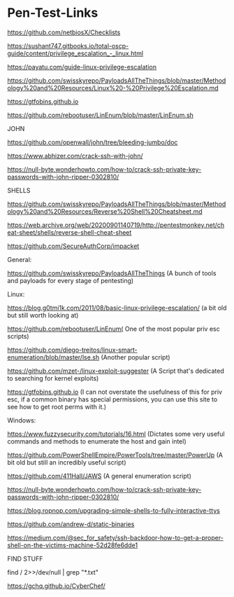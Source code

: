 # Pen-Test-Links

https://github.com/netbiosX/Checklists

https://sushant747.gitbooks.io/total-oscp-guide/content/privilege_escalation_-_linux.html

https://payatu.com/guide-linux-privilege-escalation

https://github.com/swisskyrepo/PayloadsAllTheThings/blob/master/Methodology%20and%20Resources/Linux%20-%20Privilege%20Escalation.md

https://gtfobins.github.io

https://github.com/rebootuser/LinEnum/blob/master/LinEnum.sh


JOHN

https://github.com/openwall/john/tree/bleeding-jumbo/doc

https://www.abhizer.com/crack-ssh-with-john/

https://null-byte.wonderhowto.com/how-to/crack-ssh-private-key-passwords-with-john-ripper-0302810/

SHELLS

https://github.com/swisskyrepo/PayloadsAllTheThings/blob/master/Methodology%20and%20Resources/Reverse%20Shell%20Cheatsheet.md

https://web.archive.org/web/20200901140719/http://pentestmonkey.net/cheat-sheet/shells/reverse-shell-cheat-sheet

https://github.com/SecureAuthCorp/impacket

General:

https://github.com/swisskyrepo/PayloadsAllTheThings (A bunch of tools and payloads for every stage of pentesting)


Linux:

https://blog.g0tmi1k.com/2011/08/basic-linux-privilege-escalation/ (a bit old but still worth looking at)

https://github.com/rebootuser/LinEnum( One of the most popular priv esc scripts)

https://github.com/diego-treitos/linux-smart-enumeration/blob/master/lse.sh (Another popular script)

https://github.com/mzet-/linux-exploit-suggester (A Script that's dedicated to searching for kernel exploits)


https://gtfobins.github.io (I can not overstate the usefulness of this for priv esc, if a common binary has special permissions, you can use this site to see how to get root perms with it.)


Windows:


https://www.fuzzysecurity.com/tutorials/16.html  (Dictates some very useful commands and methods to enumerate the host and gain intel)


https://github.com/PowerShellEmpire/PowerTools/tree/master/PowerUp (A bit old but still an incredibly useful script)


https://github.com/411Hall/JAWS (A general enumeration script)

https://null-byte.wonderhowto.com/how-to/crack-ssh-private-key-passwords-with-john-ripper-0302810/


https://blog.ropnop.com/upgrading-simple-shells-to-fully-interactive-ttys

https://github.com/andrew-d/static-binaries

https://medium.com/@sec_for_safety/ssh-backdoor-how-to-get-a-proper-shell-on-the-victims-machine-52d28fe6dde1






FIND STUFF

find / 2>>/dev/null | grep "*.txt"


https://gchq.github.io/CyberChef/
